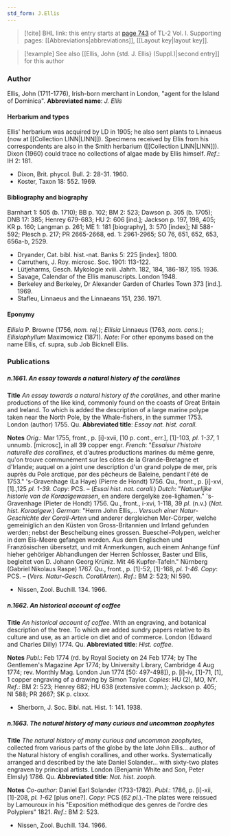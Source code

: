 ```yaml
---
std_form: J.Ellis
---
```


> [!cite] BHL link: this entry starts at [page 743](https://www.biodiversitylibrary.org/page/33120874) of TL-2 Vol. I.
> Supporting pages: [[Abbreviations|abbreviations]], [[Layout key|layout key]].

> [!example] See also [[Ellis, John {std. J. Ellis} (Suppl.)|second entry]] for this author

### Author

Ellis, John (1711-1776), Irish-born merchant in London, "agent for the Island of Dominica". 
**Abbreviated name**: *J. Ellis*

#### Herbarium and types

Ellis' herbarium was acquired by LD in 1905; he also sent plants to Linnaeus (now at [[Collection LINN|LINN]]). Specimens received by Ellis from his correspondents are also in the Smith herbarium ([[Collection LINN|LINN]]). Dixon (1960) could trace no collections of algae made by Ellis himself.
*Ref*.: IH 2: 181.
- Dixon, Brit. phycol. Bull. 2: 28-31. 1960.
- Koster, Taxon 18: 552. 1969.

#### Bibliography and biography

Barnhart 1: 505 (b. 1710); BB p. 102; BM 2: 523; Dawson p. 305 (b. 1705); DNB 17: 385; Henrey 679-683; HU 2: 606 \[ind.\]; Jackson p. 197, 198, 405; KR p. 160; Langman p. 261; ME 1: 181 \[biography\], 3: 570 \[index\]; NI 588-592; Plesch p. 217; PR 2665-2668, ed. 1: 2961-2965; SO 76, 651, 652, 653, 656a-b, 2529.
- Dryander, Cat. bibl. hist.-nat. Banks 5: 225 \[index\]. 1800.
- Carruthers, J. Roy. microsc. Soc. 1901: 113-122.
- Lütjeharms, Gesch. Mykologie xviii. Jahrh. 182, 184, 186-187, 195. 1936.
- Savage, Calendar of the Ellis manuscripts. London 1948.
- Berkeley and Berkeley, Dr Alexander Garden of Charles Town 373 \[ind.\]. 1969.
- Stafleu, Linnaeus and the Linnaeans 151, 236. 1971.

#### Eponymy

*Ellisia* P. Browne (1756, *nom. rej.*); *Ellisia* Linnaeus (1763, *nom. cons.*); *Ellisiophyllum* Maximowicz (1871).
*Note*: For other eponyms based on the name Ellis, cf. supra, sub Job Bicknell Ellis.

### Publications

##### n.1661. An essay towards a natural history of the corallines

**Title**
*An essay towards a natural history of the corallines*, and other marine productions of the like kind, commonly found on the coasts of Great Britain and Ireland. To which is added the description of a large marine polype taken near the North Pole, by the Whale-fishers, in the summer 1753. London (author) 1755. Qu.
**Abbreviated title**: *Essay nat. hist. corall.*

**Notes**
*Orig*.: Mar 1755, front., p. \[i\]-xvii, \[10 p. cont., err.\], \[1\]-103, *pl. 1-37*, 1 unnumb. \[microsc\], in all 39 copper engr.
*French*: "*Essaisur l'histoire naturelle des corallines*, et d'autres productions marines du même genre, qu'on trouve communément sur les côtes de la Grande-Bretagne et d'Irlande; auquel on a joint une description d'un grand polype de mer, pris auprès du Pole arctique, par des pêcheurs de Baleine, pendant l'été de 1753." 's-Gravenhage (La Haye) (Pierre de Hondt) 1756. Qu., front., p. \[i\]-xvi, \[1\].,125 *pl. 1-39. Copy*: PCS. – (*Essai hist. nat. corall.*)
*Dutch*: "*Natuurlijke historie van de Koraalgewassen*, en andere dergelyke zee-lighamen." 's-Gravenhage (Pieter de Hondt) 1756. Qu., front., i-xvi, 1-118, 39 *pl*. (n.v.) (*Nat. hist. Koraalgew.*)
*German*: "Herrn John Ellis,... *Versuch einer Natur-Geschichte der Corall-Arten* und anderer dergleichen Mer-Cörper, welche gemeiniglich an den Küsten von Gross-Britannien und Irrland gefunden werden; nebst der Bescheibung eines grossen. Bueschel-Polypen, welcher in dem Eis-Meere gefangen worden. Aus dem Englischen und Französischen übersetzt, und mit Anmerkungen, auch einem Anhange fünf hieher gehöriger Abhandlungen der Herren Schlosser, Baster und Ellis, begleitet von D. Johann Georg Krüniz. Mit 46 Kupfer-Tafeln." Nürnberg (Gabriel Nikolaus Raspe) 1767. Qu., front., p. \[1\]-52, \[1\]-168, *pl. 1-46. Copy*: PCS. – (*Vers. Natur-Gesch. CorallArten*).
*Ref*.: BM 2: 523; NI 590.
- Nissen, Zool. Buchill. 134. 1966.

##### n.1662. An historical account of coffee

**Title**
*An historical account of coffee*. With an engraving, and botanical description of the tree. To which are added sundry papers relative to its culture and use, as an article on diet and of commerce. London (Edward and Charles Dilly) 1774. Qu.
**Abbreviated title**: *Hist. coffee*.

**Notes**
*Publ*.: Feb 1774 (rd. by Royal Society on 24 Feb 1774; by The Gentlemen's Magazine Apr 1774; by University Library, Cambridge 4 Aug 1774; rev. Monthly Mag.
London Jun 1774 \[50: 497-498\]), p. \[i\]-iv, \[1\]-71, \[1\], 1 copper engraving of a drawing by Simon Taylor. *Copies*: HU (2), MO, NY.
*Ref*.: BM 2: 523; Henrey 682; HU 638 (extensive comm.); Jackson p. 405; NI 588; PR 2667; SK p. clxxx.
- Sherborn, J. Soc. Bibl. nat. Hist. 1: 141. 1938.

##### n.1663. The natural history of many curious and uncommon zoophytes

**Title**
*The natural history of many curious and uncommon zoophytes*, collected from various parts of the globe by the late John Ellis... author of the Natural history of english corallines, and other works. Systematically arranged and described by the late Daniel Solander... with sixty-two plates engraven by principal artists. London (Benjamin White and Son, Peter Elmsly) 1786. Qu.
**Abbreviated title**: *Nat. hist. zooph.*

**Notes**
*Co-author*: Daniel Earl Solander (1733-1782).
*Publ*.: 1786, p. \[i\]-xii, \[1\]-208, *pl. 1-62* \[plus one?\]. *Copy*: PCS (*62 pl.*).-The plates were reissued by Lamouroux in his "Exposition méthodique des genres de l'ordre des Polypiers" 1821.
*Ref*.: BM 2: 523.
- Nissen, Zool. Buchill. 134. 1966.

